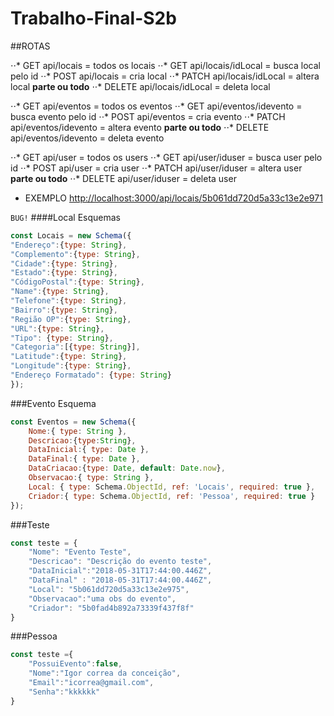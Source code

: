# Trabalho-Final-S2b


##ROTAS

⋅⋅* GET       api/locais           = todos os locais 
⋅⋅* GET       api/locais/idLocal   = busca local pelo id
⋅⋅* POST      api/locais           = cria local
⋅⋅* PATCH     api/locais/idLocal   = altera local __parte ou todo__
⋅⋅* DELETE    api/locais/idLocal   = deleta local

⋅⋅* GET       api/eventos          = todos os eventos
⋅⋅* GET       api/eventos/idevento = busca evento pelo id
⋅⋅* POST      api/eventos          = cria evento
⋅⋅* PATCH     api/eventos/idevento = altera evento __parte ou todo__
⋅⋅* DELETE    api/eventos/idevento = deleta evento

⋅⋅* GET       api/user             = todos os users
⋅⋅* GET       api/user/iduser      = busca user pelo id
⋅⋅* POST      api/user             = cria user
⋅⋅* PATCH     api/user/iduser      = altera user __parte ou todo__
⋅⋅* DELETE    api/user/iduser      = deleta user

* EXEMPLO  [ http://localhost:3000/api/locais/5b061dd720d5a33c13e2e971](http://localhost:3000/api/locais/5b061dd720d5a33c13e2e971)


`BUG!`
####Local Esquemas

```js
const Locais = new Schema({
"Endereço":{type: String},
"Complemento":{type: String},
"Cidade":{type: String},
"Estado":{type: String},
"CódigoPostal":{type: String},
"Name":{type: String},
"Telefone":{type: String},
"Bairro":{type: String},
"Região OP":{type: String},
"URL":{type: String},
"Tipo":	{type: String},
"Categoria":[{type: String}],
"Latitude":{type: String},
"Longitude":{type: String},
"Endereço Formatado": {type: String}
});
```
###Evento Esquema

```js
const Eventos = new Schema({
    Nome:{ type: String },
    Descricao:{type:String},
    DataInicial:{ type: Date },
    DataFinal:{ type: Date },
    DataCriacao:{type: Date, default: Date.now},
    Observacao:{ type: String },        
    Local: { type: Schema.ObjectId, ref: 'Locais', required: true },
    Criador:{ type: Schema.ObjectId, ref: 'Pessoa', required: true }
});
```
###Teste
```js
const teste = {
    "Nome": "Evento Teste",
    "Descricao": "Descrição do evento teste",
    "DataInicial":"2018-05-31T17:44:00.446Z",
    "DataFinal" : "2018-05-31T17:44:00.446Z",
    "Local": "5b061dd720d5a33c13e2e975",
    "Observacao":"uma obs do evento",
    "Criador": "5b0fad4b892a73339f437f8f"
}
```
###Pessoa

```js
const teste ={    
    "PossuiEvento":false,
    "Nome":"Igor correa da conceição",
    "Email":"icorrea@gmail.com",
    "Senha":"kkkkkk"
}
```